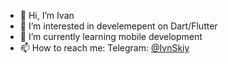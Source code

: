 - 👋 Hi, I’m Ivan
- 👀 I’m interested in develemepent on Dart/Flutter
- 🌱 I’m currently learning  mobile development
- 📫 How to reach me:
Telegram: [@IvnSkiy](https://t.me/IvnSkiy)


<!---
ielnitskiy/ielnitskiy is a ✨ special ✨ repository because its `README.md` (this file) appears on your GitHub profile.
You can click the Preview link to take a look at your changes.
--->
